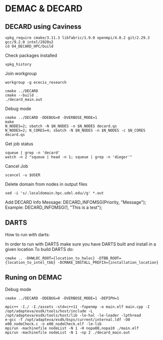 # DEMAC & DECARD

## DECARD using Caviness


```
vpkg_require cmake/3.11.3 libfabric/1.9.0 openmpi/4.0.2 git/2.29.3 gcc/9.2.0 intel/2020u2
cd 04_DECARD_HPC/build
```

Check packages installed
```
vpkg_history
```
Join workgroup
```
workgroup -g ececis_research
```
```
cmake ../DECARD
cmake --build .
./decard_main.out
```

Debug mode
```
cmake ../DECARD -DDEBUG=0 -DVERBOSE_MODE=1
make
N_NODES=2; sbatch -N $N_NODES -n $N_NODES decard.qs
N_NODES=2; N_CORES=4; sbatch -N $N_NODES -n $N_NODES -c $N_CORES decard.qs

```

Get job status
```
squeue | grep -n 'decard'
watch -n 2 "squeue | head -n 1; squeue | grep -n 'diegor'"
```

Cancel Job
```
scancel -u $USER
```

Delete domain from nodes in output files
```
sed -i 's/.localdomain.hpc.udel.edu//g' *.out
```
Add DECARD Info Message:
DECARD_INFOMSG(Priority, "Message");
Example:
DECARD_INFOMSG(1, "This is a test");



## DARTS

How to run with darts:

In order to run with DARTS make sure you have DARTS built and install in a given location
To build DARTS do:

```
cmake .. -DHWLOC_ROOT={location_to_hwloc} -DTBB_ROOT={location_to_intel_tbb} -DCMAKE_INSTALL_PREFIX={installation_location} 
```


## Runing on DEMAC

Debug mode
```
cmake ../DECARD -DDEBUG=0 -DVERBOSE_MODE=1 -DEPIPH=1
```

```
mpic++ -I./ -I./assets -std=c++11 -fopenmp -o main.elf main.cpp -I /opt/adapteva/esdk/tools/host/include -L /opt/adapteva/esdk/tools/host/lib -le-hal -le-loader -lpthread
e-gcc -T /opt/adapteva/esdk/bsps/current/internal.ldf -O0 e00_nodeCheck.c -o e00_nodeCheck.elf -le-lib
mpirun -machinefile nodeList -N 1 -H nopa08,nopa10 ./main.elf
mpirun -machinefile nodeList -N 1 -np 2 ./decard_main.out 
```